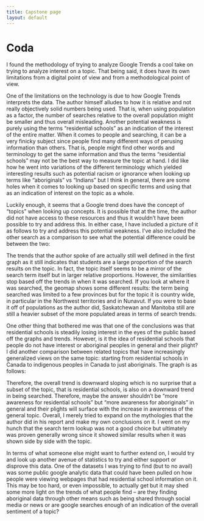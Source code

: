 ```yaml
---
title: Capstone page
layout: default
---
```



# Coda  


I found the methodology of trying to analyze Google Trends a cool take on trying to analyze interest on a topic. That being said, it does have its own limitations from a digital point of view and from a methodological point of view.   

One of the limitations on the technology is due to how Google Trends interprets the data. The author himself alludes to how it is relative and not really objectively solid numbers being used. That is, when using population as a factor, the number of searches relative to the overall population might be smaller and thus overall misleading. Another potential weakness is purely using the terms “residential schools” as an indication of the interest of the entire matter. When it comes to people and searching, it can be a very finicky subject since people find many different ways of perusing information than others. That is, people might find other words and terminology to get the same information and thus the terms “residential schools” may not be the best way to measure the topic at hand. I did like how he went into variations of the different terminology which yielded interesting results such as potential racism or ignorance when looking up terms like “aboriginals” vs “Indians” but I think in general, there are some holes when it comes to looking up based on specific terms and using that as an indication of interest on the topic as a whole.  

Luckily enough, it seems that a Google trend does have the concept of “topics” when looking up concepts. It is possible that at the time, the author did not have access to these resources and thus it wouldn’t have been possible to try and address this. In either case, I have included a picture of it as follows to try and address this potential weakness. I’ve also included the other search as a comparison to see what the potential difference could be between the two:  

<script type="text/javascript" src="https://ssl.gstatic.com/trends_nrtr/1845_RC03/embed_loader.js"></script> <script type="text/javascript"> trends.embed.renderExploreWidget("TIMESERIES", {"comparisonItem":[{"keyword":"/m/03sn3t","geo":"CA","time":"all"},{"keyword":"residential schools","geo":"CA","time":"all"}],"category":0,"property":""}, {"exploreQuery":"date=all&geo=CA&q=%2Fm%2F03sn3t,residential%20schools","guestPath":"https://trends.google.com:443/trends/embed/"}); </script>

<script type="text/javascript" src="https://ssl.gstatic.com/trends_nrtr/1845_RC03/embed_loader.js"></script> <script type="text/javascript"> trends.embed.renderExploreWidget("GEO_MAP", {"comparisonItem":[{"keyword":"/m/03sn3t","geo":"CA","time":"all"},{"keyword":"residential schools","geo":"CA","time":"all"}],"category":0,"property":""}, {"exploreQuery":"date=all&geo=CA&q=%2Fm%2F03sn3t,residential%20schools","guestPath":"https://trends.google.com:443/trends/embed/"}); </script> 

<script type="text/javascript" src="https://ssl.gstatic.com/trends_nrtr/1845_RC03/embed_loader.js"></script> <script type="text/javascript"> trends.embed.renderExploreWidget("GEO_MAP_0", {"comparisonItem":[{"keyword":"/m/03sn3t","geo":"CA","time":"all"},{"keyword":"residential schools","geo":"CA","time":"all"}],"category":0,"property":""}, {"exploreQuery":"date=all&geo=CA&q=%2Fm%2F03sn3t,residential%20schools","guestPath":"https://trends.google.com:443/trends/embed/"}); </script>

<script type="text/javascript" src="https://ssl.gstatic.com/trends_nrtr/1845_RC03/embed_loader.js"></script> <script type="text/javascript"> trends.embed.renderExploreWidget("GEO_MAP_1", {"comparisonItem":[{"keyword":"/m/03sn3t","geo":"CA","time":"all"},{"keyword":"residential schools","geo":"CA","time":"all"}],"category":0,"property":""}, {"exploreQuery":"date=all&geo=CA&q=%2Fm%2F03sn3t,residential%20schools","guestPath":"https://trends.google.com:443/trends/embed/"}); </script>

The trends that the author spoke of are actually still well defined in the first graph as it still indicates that students are a large proportion of the search results on the topic. In fact, the topic itself seems to be a mirror of the search term itself but in larger relative proportions. However, the similarities stop based off the trends in when it was searched. If you look at where it was searched, the geomap shows some different results: the term being searched was limited to a few provinces but for the topic it is country wide, in particular in the Northwest territories and in Nunavut. If you were to base it off of populations as the author did, Saskatchewan and Manitoba still are still a heavier subset of the more populated areas in terms of search trends.  


One other thing that bothered me was that one of the conclusions was that residential schools is steadily losing interest in the eyes of the public based off the graphs and trends. However, is it the idea of residential schools that people do not have interest or aboriginal peoples in general and their plight? I did another comparison between related topics that have increasingly generalized views on the same topic: starting from residential schools in Canada to indigenous peoples in Canada to just aboriginals. The graph is as follows:  

<script type="text/javascript" src="https://ssl.gstatic.com/trends_nrtr/1845_RC03/embed_loader.js"></script> <script type="text/javascript"> trends.embed.renderExploreWidget("TIMESERIES", {"comparisonItem":[{"keyword":"/m/03sn3t","geo":"CA","time":"all"},{"keyword":"/m/01bw2f","geo":"CA","time":"all"},{"keyword":"aboriginal","geo":"CA","time":"all"}],"category":0,"property":""}, {"exploreQuery":"date=all&geo=CA&q=%2Fm%2F03sn3t,%2Fm%2F01bw2f,aboriginal","guestPath":"https://trends.google.com:443/trends/embed/"}); </script>

Therefore, the overall trend is downward sloping which is no surprise that a subset of the topic, that is residential schools, is also on a downward trend in being searched. Therefore, maybe the answer shouldn’t be “more awareness for residential schools” but “more awareness for aboriginals” in general and their plights will surface with the increase in awareness of the general topic.
Overall, I merely tried to expand on the mythologies that the author did in his report and make my own conclusions on it. I went on my hunch that the search term lookup was not a good choice but ultimately was proven generally wrong since it showed similar results when it was shown side by side with the topic.

In terms of what someone else might want to further extend on, I would try and look up another avenue of statistics to try and either support or disprove this data. One of the datasets I was trying to find (but to no avail) was some public google analytic data that could have been pulled on how people were viewing webpages that had residential school information on it. This may be too hard, or even impossible, to actually get but it may shed some more light on the trends of what people find – are they finding aboriginal data through other means such as being shared through social media or news or are google searches enough of an indication of the overall sentiment of a topic? 
 


